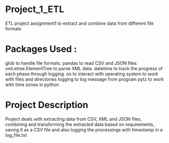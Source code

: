 # Project_1_ETL
ETL project assignment1 to extract and combine data from different file formats

# Packages Used :
glob to handle file formats.
pandas to read CSV and JSON files.
xml.etree.ElementTree to parse XML data.
datetime to track the progress of each phase through logging.
os to interact with operating system to work with files and directories
logging to log message from program
pytz to work with time zones in python

# Project Description
Project deals with extracting data from CSV, XML and JSON files, combining and transforming the extracted data based on requirements, saving it as a CSV file and also logging the processings with timestamp in a log_file.txt


